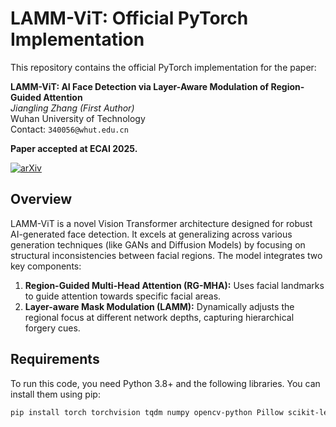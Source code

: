 # LAMM-ViT: Official PyTorch Implementation

This repository contains the official PyTorch implementation for the paper:

**LAMM-ViT: AI Face Detection via Layer-Aware Modulation of Region-Guided Attention**  
*Jiangling Zhang (First Author)*  
Wuhan University of Technology  
Contact: `340056@whut.edu.cn`

**Paper accepted at ECAI 2025.**

[![arXiv](https://img.shields.io/badge/arXiv-2505.07734-b31b1b.svg)](https://arxiv.org/abs/2505.07734)

## Overview

LAMM-ViT is a novel Vision Transformer architecture designed for robust AI-generated face detection. It excels at generalizing across various generation techniques (like GANs and Diffusion Models) by focusing on structural inconsistencies between facial regions. The model integrates two key components:
1.  **Region-Guided Multi-Head Attention (RG-MHA):** Uses facial landmarks to guide attention towards specific facial areas.
2.  **Layer-aware Mask Modulation (LAMM):** Dynamically adjusts the regional focus at different network depths, capturing hierarchical forgery cues.

## Requirements

To run this code, you need Python 3.8+ and the following libraries. You can install them using pip:

```bash
pip install torch torchvision tqdm numpy opencv-python Pillow scikit-learn h5py dlib psutil

